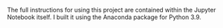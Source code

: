 The full instructions for using this project are contained within the Jupyter Notebook itself. I built it using the Anaconda package for Python 3.9.
